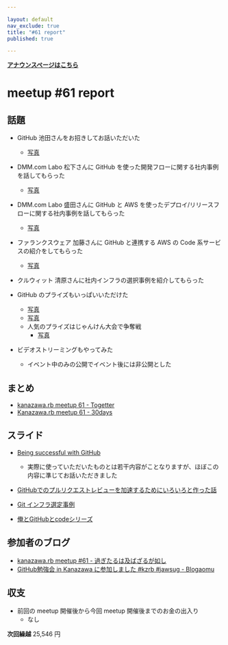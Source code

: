 ```yaml
---

layout: default
nav_exclude: true
title: "#61 report"
published: true

---
```


<div style="text-align: left;"><a href="/61/"><strong>アナウンスページはこちら</strong></a></div>

# meetup #61 report

## 話題

* GitHub 池田さんをお招きしてお話いただいた
  + [写真](https://twitter.com/Yukimitsu_Izawa/status/908920992117821443)

* DMM.com Labo 松下さんに GitHub を使った開発フローに関する社内事例を話してもらった
  + [写真](http://30d.jp/kzrb/51/photo/33)

* DMM.com Labo 盛田さんに GitHub と AWS を使ったデプロイ/リリースフローに関する社内事例を話してもらった
  + [写真](http://30d.jp/kzrb/51/photo/45)

* ファランクスウェア 加藤さんに GitHub と連携する AWS の Code 系サービスの紹介をしてもらった
  + [写真](http://30d.jp/kzrb/51/photo/46)

* クルウィット 清原さんに社内インフラの選択事例を紹介してもらった

* GitHub のプライズもいっぱいいただけた
  + [写真](http://30d.jp/kzrb/51/photo/44)
  + [写真](http://30d.jp/kzrb/51/photo/47)
  + 人気のプライズはじゃんけん大会で争奪戦
    - [写真](http://30d.jp/kzrb/51/photo/56)

* ビデオストリーミングもやってみた
  + イベント中のみの公開でイベント後には非公開とした

## まとめ

* [kanazawa.rb meetup 61 - Togetter](https://togetter.com/li/1151593)
* [Kanazawa.rb meetup 61 - 30days](http://30d.jp/kzrb/51)


## スライド

* [Being successful with GitHub](https://speakerdeck.com/ikeike443/being-successful-with-github-1)
  + 実際に使っていただいたものとは若干内容がことなりますが、ほぼこの内容に準じてお話いただきました

* [GitHubでのプルリクエストレビューを加速するためにいろいろと作った話](https://speakerdeck.com/kentarom/githubtefalsehururikuesutorehiyuwojia-su-surutameniiroirotozuo-tutahua)

* [Git インフラ選定事例](https://speakerdeck.com/kiyohara/git-inhuraxuan-ding-shi-li-zhu-shi-hui-she-kuruuitutoga-github-woxuan-ndali-you)

* [俺とGitHubとcodeシリーズ](https://www.slideshare.net/pharaohkj/githubcode-79879644)

## 参加者のブログ

* [kanazawa\.rb meetup \#61 \- 過ぎたるは及ばざるが如し](http://cotton-desu.hatenablog.com/entry/2017/09/18/180408)
* [GitHub勉強会 in Kanazawa に参加しました \#kzrb \#jawsug \- Blogaomu](http://www.blogaomu.com/entry/github-study-in-kanazawa)

## 収支

<!-- 適宜更新する(以下は meetup 45 の内容を例示) -->

* 前回の meetup 開催後から今回 meetup 開催後までのお金の出入り
  + なし

**次回繰越**  25,546 円
